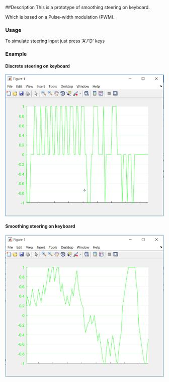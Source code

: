 ##Description
This is a prototype of smoothing steering on keyboard.

Which is based on a Pulse-width modulation (PWM).

### Usage
To simulate steering input just press 'A'/'D' keys

### Example
#### Discrete steering on keyboard
![alt text](https://github.com/SC0x1/MATLAB/blob/master/PWM_KeyboardSteeringSmoothing/DiscreteSteering.PNG "Discrete steering")

#### Smoothing steering on keyboard
![alt text](https://github.com/SC0x1/MATLAB/blob/master/PWM_KeyboardSteeringSmoothing/SmoothingSteering.PNG "Smoothing steering")
